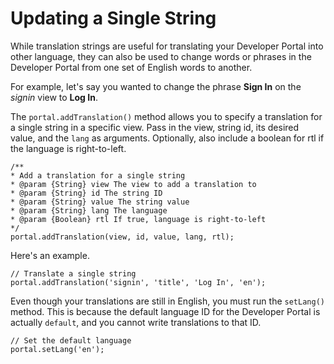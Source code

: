 ﻿---
sidebar_position: 3
---

# Updating a Single String

<head>
  <meta name="guidename" content="API Management"/>
  <meta name="context" content="GUID-b3151bff-89b0-4760-8d04-53b409fd608f"/>
</head>

While translation strings are useful for translating your Developer Portal into other language, they can also be used to change words or phrases in the Developer Portal from one set of English words to another. 

For example, let's say you wanted to change the phrase **Sign In** on the *signin* view to **Log In**. 

The `portal.addTranslation()` method allows you to specify a translation for a single string in a specific view. Pass in the view, string id, its desired value, and the `lang` as arguments. Optionally, also include a boolean for rtl if the language is right-to-left. 

```
/**
* Add a translation for a single string
* @param {String} view The view to add a translation to
* @param {String} id The string ID
* @param {String} value The string value
* @param {String} lang The language
* @param {Boolean} rtl If true, language is right-to-left
*/
portal.addTranslation(view, id, value, lang, rtl);
```

Here's an example. 

```
// Translate a single string
portal.addTranslation('signin', 'title', 'Log In', 'en');
```

Even though your translations are still in English, you must run the `setLang()` method. This is because the default language ID for the Developer Portal is actually `default`, and you cannot write translations to that ID. 

```
// Set the default language
portal.setLang('en');
```
